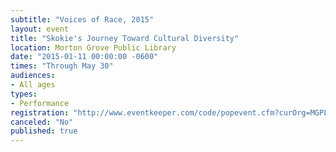 ```yaml
---
subtitle: "Voices of Race, 2015"
layout: event
title: "Skokie's Journey Toward Cultural Diversity"
location: Morton Grove Public Library
date: "2015-01-11 00:00:00 -0600"
times: "Through May 30"
audiences:
- All ages
types:
- Performance
registration: "http://www.eventkeeper.com/code/popevent.cfm?curOrg=MGPL&curApp=events&eID=3876537&thisDate=NO_DATE"
canceled: "No"
published: true
---
```

